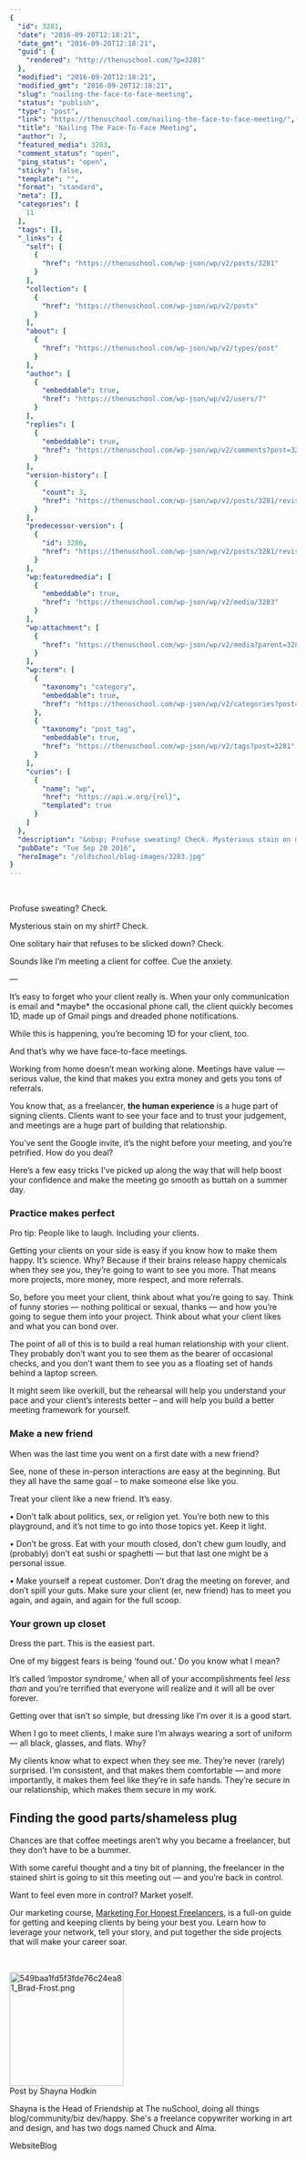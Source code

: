 ```yaml
---
{
  "id": 3281,
  "date": "2016-09-20T12:18:21",
  "date_gmt": "2016-09-20T12:18:21",
  "guid": {
    "rendered": "http://thenuschool.com/?p=3281"
  },
  "modified": "2016-09-20T12:18:21",
  "modified_gmt": "2016-09-20T12:18:21",
  "slug": "nailing-the-face-to-face-meeting",
  "status": "publish",
  "type": "post",
  "link": "https://thenuschool.com/nailing-the-face-to-face-meeting/",
  "title": "Nailing The Face-To-Face Meeting",
  "author": 7,
  "featured_media": 3283,
  "comment_status": "open",
  "ping_status": "open",
  "sticky": false,
  "template": "",
  "format": "standard",
  "meta": [],
  "categories": [
    11
  ],
  "tags": [],
  "_links": {
    "self": [
      {
        "href": "https://thenuschool.com/wp-json/wp/v2/posts/3281"
      }
    ],
    "collection": [
      {
        "href": "https://thenuschool.com/wp-json/wp/v2/posts"
      }
    ],
    "about": [
      {
        "href": "https://thenuschool.com/wp-json/wp/v2/types/post"
      }
    ],
    "author": [
      {
        "embeddable": true,
        "href": "https://thenuschool.com/wp-json/wp/v2/users/7"
      }
    ],
    "replies": [
      {
        "embeddable": true,
        "href": "https://thenuschool.com/wp-json/wp/v2/comments?post=3281"
      }
    ],
    "version-history": [
      {
        "count": 3,
        "href": "https://thenuschool.com/wp-json/wp/v2/posts/3281/revisions"
      }
    ],
    "predecessor-version": [
      {
        "id": 3286,
        "href": "https://thenuschool.com/wp-json/wp/v2/posts/3281/revisions/3286"
      }
    ],
    "wp:featuredmedia": [
      {
        "embeddable": true,
        "href": "https://thenuschool.com/wp-json/wp/v2/media/3283"
      }
    ],
    "wp:attachment": [
      {
        "href": "https://thenuschool.com/wp-json/wp/v2/media?parent=3281"
      }
    ],
    "wp:term": [
      {
        "taxonomy": "category",
        "embeddable": true,
        "href": "https://thenuschool.com/wp-json/wp/v2/categories?post=3281"
      },
      {
        "taxonomy": "post_tag",
        "embeddable": true,
        "href": "https://thenuschool.com/wp-json/wp/v2/tags?post=3281"
      }
    ],
    "curies": [
      {
        "name": "wp",
        "href": "https://api.w.org/{rel}",
        "templated": true
      }
    ]
  },
  "description": "&nbsp; Profuse sweating? Check. Mysterious stain on my shirt? Check. One solitary hair that refuses to be slicked down? Check. Sounds like I&#8217;m meeting a client for coffee. Cue the anxiety. &#8212; It&#8217;s easy to forget who your client really is. When your only communication is email and *maybe* the occasional phone call, the client [&hellip;]",
  "pubDate": "Tue Sep 20 2016",
  "heroImage": "/oldschool/blog-images/3283.jpg"
}
---
```


<p>&nbsp;</p>
<p>Profuse sweating? Check.</p>
<p>Mysterious stain on my shirt? Check.</p>
<p>One solitary hair that refuses to be slicked down? Check.</p>
<p>Sounds like I&#8217;m meeting a client for coffee. Cue the anxiety.</p>
<p>&#8212;</p>
<p>It&#8217;s easy to forget who your client really is. When your only communication is email and *maybe* the occasional phone call, the client quickly becomes 1D, made up of Gmail pings and dreaded phone notifications.</p>
<p>While this is happening, you&#8217;re becoming 1D for your client, too.</p>
<p>And that&#8217;s why we have face-to-face meetings.</p>
<p>Working from home doesn&#8217;t mean working alone. Meetings have value &#8212; serious value, the kind that makes you extra money and gets you tons of referrals.</p>
<p>You know that, as a freelancer, <strong>the human experience</strong> is a huge part of signing clients. Clients want to see your face and to trust your judgement, and meetings are a huge part of building that relationship.</p>
<p>You&#8217;ve sent the Google invite, it&#8217;s the night before your meeting, and you&#8217;re petrified. How do you deal?</p>
<p>Here&#8217;s a few easy tricks I&#8217;ve picked up along the way that will help boost your confidence and make the meeting go smooth as buttah on a summer day.</p>
<h3>Practice makes perfect</h3>
<p>Pro tip: People like to laugh. Including your clients.</p>
<p>Getting your clients on your side is easy if you know how to make them happy. It&#8217;s science. Why? Because if their brains release happy chemicals when they see you, they&#8217;re going to want to see you more. That means more projects, more money, more respect, and more referrals.</p>
<p>So, before you meet your client, think about what you&#8217;re going to say. Think of funny stories &#8212; nothing political or sexual, thanks &#8212; and how you&#8217;re going to segue them into your project. Think about what your client likes and what you can bond over.</p>
<p>The point of all of this is to build a real human relationship with your client. They probably don&#8217;t want you to see them as the bearer of occasional checks, and you don&#8217;t want them to see you as a floating set of hands behind a laptop screen.</p>
<p>It might seem like overkill, but the rehearsal will help you understand your pace and your client&#8217;s interests better &#8211; and will help you build a better meeting framework for yourself.</p>
<h3>Make a new friend</h3>
<p>When was the last time you went on a first date with a new friend?</p>
<p>See, none of these in-person interactions are easy at the beginning. But they all have the same goal &#8211; to make someone else like you.</p>
<p>Treat your client like a new friend. It&#8217;s easy.</p>
<p>• Don&#8217;t talk about politics, sex, or religion yet. You&#8217;re both new to this playground, and it&#8217;s not time to go into those topics yet. Keep it light.</p>
<p>• Don&#8217;t be gross. Eat with your mouth closed, don&#8217;t chew gum loudly, and (probably) don&#8217;t eat sushi or spaghetti &#8212; but that last one might be a personal issue.</p>
<p>• Make yourself a repeat customer. Don&#8217;t drag the meeting on forever, and don&#8217;t spill your guts. Make sure your client (er, new friend) has to meet you again, and again, and again for the full scoop.</p>
<h3>Your grown up closet</h3>
<p>Dress the part. This is the easiest part.</p>
<p>One of my biggest fears is being &#8216;found out.&#8217; Do you know what I mean?</p>
<p>It&#8217;s called &#8216;impostor syndrome,&#8217; when all of your accomplishments feel <em>less than</em> and you&#8217;re terrified that everyone will realize and it will all be over forever.</p>
<p>Getting over that isn&#8217;t so simple, but dressing like I&#8217;m over it is a good start.</p>
<p>When I go to meet clients, I make sure I&#8217;m always wearing a sort of uniform &#8212; all black, glasses, and flats. Why?</p>
<p>My clients know what to expect when they see me. They&#8217;re never (rarely) surprised. I&#8217;m consistent, and that makes them comfortable &#8212; and more importantly, it makes them feel like they&#8217;re in safe hands. They&#8217;re secure in our relationship, which makes them secure in my work.</p>
<h2>Finding the good parts/shameless plug</h2>
<p>Chances are that coffee meetings aren&#8217;t why you became a freelancer, but they don&#8217;t have to be a bummer.</p>
<p>With some careful thought and a tiny bit of planning, the freelancer in the stained shirt is going to sit this meeting out &#8212; and you&#8217;re back in control.</p>
<p>Want to feel even more in control? Market yoself.</p>
<p>Our marketing course, <a href="http://class.thenuschool.com/marketing?from=blogpost">Marketing For Honest Freelancers</a>, is a full-on guide for getting and keeping clients by being your best you. Learn how to leverage your network, tell your story, and put together the side projects that will make your career soar.</p>
<p>&nbsp;</p>
<p><div class="nuyearpost"><img class="nuyeardesigner" src="https://d1h06o8peg3yk5.cloudfront.net/wp-content/uploads/2015/12/Photo-on-12-6-15-at-15.53-2.jpg" width="200" alt="549baa1fd5f3fde76c24ea81_Brad-Frost.png">
          <div class="nuyeardesignername">Post by Shayna Hodkin</div>
          <p class="postparagraphtext nuyeartext">Shayna is the Head of Friendship at The nuSchool, doing all things blog/community/biz dev/happy. She's a freelance copywriter working in art and design, and has two dogs named Chuck and Alma.</p>
          <div class="nuyearlinkblock"><a target="_blank" style="text-decoration:none" class="nuyearlink" href="http://www.slhodkin.com">Website</a><a target="_blank" style="text-decoration:none" class="nuyearlink" href="http://slhodkin.tumblr.com">Blog</a>
          </div>
        </div></p>